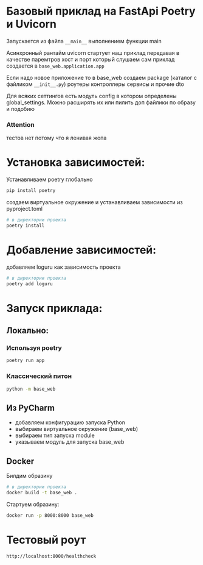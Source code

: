 # Базовый приклад на FastApi Poetry и Uvicorn

Запускается из файла `__main__` выполнением функции main

Асинхронный рантайм uvicorn стартует наш приклад передавая в качестве паремтров хост и порт который слушаем
сам приклад создается в `base_web.application.app`

Если надо новое приложение то в base_web создаем package (каталог с файликом `__init__.py`) роутеры контроллеры сервисы и прочие dto

Для всяких сеттингов есть модуль config в котором определены global_settings.
Можно расширять их или пилить доп файлики по образу и подобию

### Attention
тестов нет потому что я ленивая жопа

# Установка зависимостей:
Устанавливаем poetry глобально
```bash
pip install poetry
```
создаем виртуальное окружение и устанавливаем зависимости из pyproject.toml
```bash
# в директории проекта
poetry install 
```

# Добавление зависимостей:
добавляем loguru как зависимость проекта
```bash
# в директории проекта
poetry add loguru
```

# Запуск приклада:
## Локально:
### Используя poetry
```bash
poetry run app
```
### Классический питон
```bash
python -m base_web
```
## Из PyCharm
 - добавляем конфигурацию запуска Python
 - выбираем виртуальное окружение (base_web)
 - выбираем тип запуска module
 - указываем модуль для запуска base_web

## Docker
Билдим образину
```bash
# в директории проекта
docker build -t base_web .
```

Стартуем образину:
```bash
docker run -p 8000:8000 base_web
```
# Тестовый роут
`http://localhost:8000/healthcheck`


